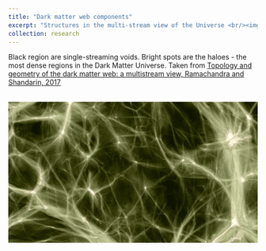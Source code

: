 ```yaml
---
title: "Dark matter web components"
excerpt: "Structures in the multi-stream view of the Universe <br/><img src='/images/fig1.png'>" 
collection: research
---
```


Black region are single-streaming voids. Bright spots are the haloes - the most dense regions in the Dark Matter Universe.
Taken from [Topology and geometry of the dark matter web: a multistream view, Ramachandra and Shandarin, 2017](https://arxiv.org/abs/1608.05469)

<br/><img src='/images/fig1.png'>
